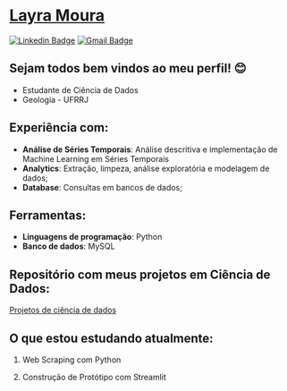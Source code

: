  # <div class="LI-profile-badge"  data-version="v1" data-size="medium" data-locale="pt_BR" data-type="horizontal" data-theme="dark" data-vanity="laym0ura"><a class="LI-simple-link" href='https://github.com/Patotricks15/Ciencia-de-dados-projetos/blob/master/Curr%C3%ADculo%20Patrick%20Gomes.pdf'>Layra Moura</a></div>
[![Linkedin Badge](https://img.shields.io/badge/-LinkedIn-blue?style=flat-square&logo=Linkedin&logoColor=white&link=https://www.linkedin.com/in/layra-pedroso-a162501a2/)](https://www.linkedin.com/in/layra-pedroso-a162501a2/) [![Gmail Badge](https://img.shields.io/badge/-Gmail-red?style=flat-square&logo=Gmail&logoColor=white&link=layramouraufruralrj@gmail.com)](layramouraufruralrj@gmail.com) 

## Sejam todos bem vindos ao meu perfil! 😊

* Estudante de Ciência de Dados
* Geologia - UFRRJ


## Experiência com:
- **Análise de Séries Temporais**: Análise descritiva e implementação de Machine Learning em Séries Temporais
- **Analytics**: Extração, limpeza, análise exploratória e modelagem de dados;
- **Database**: Consultas em bancos de dados;


## Ferramentas:
- **Linguagens de programação**: Python
- **Banco de dados**: MySQL

## Repositório com meus projetos em Ciência de Dados:

[Projetos de ciência de dados](https://github.com/laym0ura/projetos_ciencia_de_dados)


## O que estou estudando atualmente:

1. Web Scraping com Python

2. Construção de Protótipo com Streamlit

